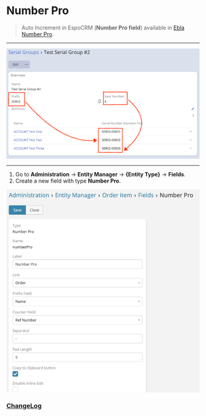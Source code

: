 # Number Pro <a href="https://www.eblasoft.com.tr/espocrm-extension-page/number-pro" target="_blank" id="ext-version" data-id="64c26b6e0a7a7f3f7"></a>

> Auto Increment in EspoCRM (**Number Pro field**) available
> in [Ebla Number Pro](https://www.eblasoft.com.tr/espocrm-extension-page/number-pro).

---

![Number Pro Field](../../_static/images/extensions/number-pro/number-pro-field.png)

---

1. Go to **Administration** -> **Entity Manager** -> **{Entity Type}** -> **Fields**.
2. Create a new field with type **Number Pro**.

![Number Pro Field](../../_static/images/extensions/number-pro/number-pro-field-op.png)


### <font color=gray> [ChangeLog](changelog.md) </font>